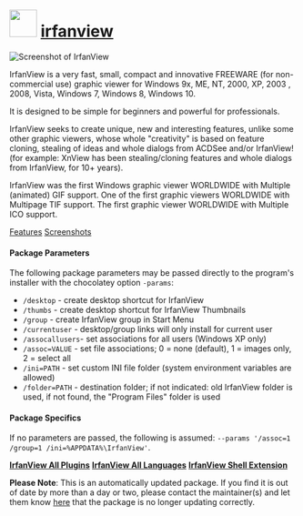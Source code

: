 # <img src="https://cdn.jsdelivr.net/gh/mkevenaar/chocolatey-packages@8483cf19933cc937b78a8a4523c4b37da5b5b643/icons/irfanview.png" width="48" height="48"/> [irfanview](https://community.chocolatey.org/packages/irfanview)

![Screenshot of IrfanView](https://www.irfanview.com/images/startbild_engl-small.gif)


IrfanView is a very fast, small, compact and innovative FREEWARE (for non-commercial use) graphic viewer for Windows 9x, ME, NT, 2000, XP, 2003 , 2008, Vista, Windows 7, Windows 8, Windows 10.

It is designed to be simple for beginners and powerful for professionals.

IrfanView seeks to create unique, new and interesting features, unlike some other graphic viewers, whose whole "creativity" is based on feature cloning, stealing of ideas and whole dialogs from ACDSee and/or IrfanView! (for example: XnView has been stealing/cloning features and whole dialogs from IrfanView, for 10+ years).

IrfanView was the first Windows graphic viewer WORLDWIDE with Multiple (animated) GIF support.
One of the first graphic viewers WORLDWIDE with Multipage TIF support.
The first graphic viewer WORLDWIDE with Multiple ICO support.

[Features](http://www.irfanview.com/main_what_is_engl.htm)
[Screenshots](http://www.irfanview.com/screenshot.htm)

#### Package Parameters
The following package parameters may be passed directly to the program's installer with the chocolatey option `-params`:

* `/desktop`      - create desktop shortcut for IrfanView
* `/thumbs`       - create desktop shortcut for IrfanView Thumbnails
* `/group`        - create IrfanView group in Start Menu
* `/currentuser`  - desktop/group links will only install for current user
* `/assocallusers`- set associations for all users (Windows XP only)
* `/assoc=VALUE`  - set file associations; 0 = none (default), 1 = images only, 2 = select all
* `/ini=PATH`     - set custom INI file folder (system environment variables are allowed)
* `/folder=PATH`  - destination folder; if not indicated: old IrfanView folder is used, if not found, the "Program Files" folder is used

#### Package Specifics
If no parameters are passed, the following is assumed: `--params '/assoc=1 /group=1 /ini=%APPDATA%\IrfanView'`.

**[IrfanView All Plugins](https://community.chocolatey.org/packages/irfanviewplugins)**
**[IrfanView All Languages](https://community.chocolatey.org/packages/irfanview-languages)**
**[IrfanView Shell Extension](https://community.chocolatey.org/packages/irfanview-shellextension)**

**Please Note**: This is an automatically updated package. If you find it is
out of date by more than a day or two, please contact the maintainer(s) and
let them know [here](https://github.com/mkevenaar/chocolatey-packages/issues) that the package is no longer updating correctly.

